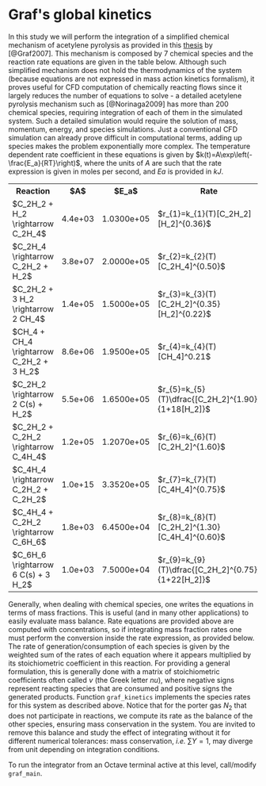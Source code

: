 # Graf's global kinetics


In this study we will perform the integration of a simplified chemical mechanism of acetylene pyrolysis as provided in this [thesis](https://publikationen.bibliothek.kit.edu/1000007244/97488) by [@Graf2007]. This mechanism is composed by 7 chemical species and the reaction rate equations are given in the table below. Although such simplified mechanism does not hold the thermodynamics of the system (because equations are not expressed in mass action kinetics formalism), it proves useful for CFD computation of chemically reacting flows since it largely reduces the number of equations to solve - a detailed acetylene pyrolysis mechanism such as [@Norinaga2009] has more than 200 chemical species, requiring integration of each of them in the simulated system. Such a detailed simulation would require the solution of mass, momentum, energy, and species simulations. Just a conventional CFD simulation can already prove difficult in computational terms, adding up species makes the problem exponentially more complex. The temperature dependent rate coefficient in these equations is given by $k(t)=A\exp\left(-\frac{E_a}{RT}\right)$, where the units of $A$ are such that the rate expression is given in moles per second, and $Ea$ is provided in $kJ$.


<table>
  <tr>
    <th style="width: 200px;">Reaction</th>
    <th style="width: 100px;">$A$</th>
    <th style="width: 100px;">$E_a$</th>
    <th style="width: 300px;">Rate</th>
  </tr>
  <tr>
    <td>$C_2H_2 + H_2 \rightarrow C_2H_4$</td>
    <td style="text-align: center;">4.4e+03</td>
    <td style="text-align: center;">1.0300e+05</td>
    <td>$r_{1}=k_{1}(T)[C_2H_2][H_2]^{0.36}$</td>
  </tr>
  <tr>
    <td>$C_2H_4 \rightarrow C_2H_2 + H_2$</td>
    <td style="text-align: center;">3.8e+07</td>
    <td style="text-align: center;">2.0000e+05</td>
    <td>$r_{2}=k_{2}(T)[C_2H_4]^{0.50}$</td>
  </tr>
  <tr>
    <td>$C_2H_2 + 3 H_2 \rightarrow 2 CH_4$</td>
    <td style="text-align: center;">1.4e+05</td>
    <td style="text-align: center;">1.5000e+05</td>
    <td>$r_{3}=k_{3}(T)[C_2H_2]^{0.35}[H_2]^{0.22}$</td>
  </tr>
  <tr>
    <td>$CH_4 + CH_4 \rightarrow C_2H_2 + 3 H_2$</td>
    <td style="text-align: center;">8.6e+06</td>
    <td style="text-align: center;">1.9500e+05</td>
    <td>$r_{4}=k_{4}(T)[CH_4]^0.21$</td>
  </tr>
  <tr>
    <td>$C_2H_2 \rightarrow 2 C(s) + H_2$</td>
    <td style="text-align: center;">5.5e+06</td>
    <td style="text-align: center;">1.6500e+05</td>
    <td>$r_{5}=k_{5}(T)\dfrac{[C_2H_2]^{1.90}}{1+18[H_2]}$</td>
  </tr>
  <tr>
    <td>$C_2H_2 + C_2H_2 \rightarrow C_4H_4$</td>
    <td style="text-align: center;">1.2e+05</td>
    <td style="text-align: center;">1.2070e+05</td>
    <td>$r_{6}=k_{6}(T)[C_2H_2]^{1.60}$</td>
  </tr>
  <tr>
    <td>$C_4H_4 \rightarrow C_2H_2 + C_2H_2$</td>
    <td style="text-align: center;">1.0e+15</td>
    <td style="text-align: center;">3.3520e+05</td>
    <td>$r_{7}=k_{7}(T)[C_4H_4]^{0.75}$</td>
  </tr>
  <tr>
    <td>$C_4H_4 + C_2H_2 \rightarrow C_6H_6$</td>
    <td style="text-align: center;">1.8e+03</td>
    <td style="text-align: center;">6.4500e+04</td>
    <td>$r_{8}=k_{8}(T)[C_2H_2]^{1.30}[C_4H_4]^{0.60}$</td>
  </tr>
  <tr>
    <td>$C_6H_6 \rightarrow 6 C(s) + 3 H_2$</td>
    <td style="text-align: center;">1.0e+03</td>
    <td style="text-align: center;">7.5000e+04</td>
    <td>$r_{9}=k_{9}(T)\dfrac{[C_2H_2]^{0.75}}{1+22[H_2]}$</td>
  </tr>
</table>


Generally, when dealing with chemical species, one writes the equations in terms of mass fractions. This is useful (and in many other applications) to easily evaluate mass balance. Rate equations are provided above are computed with concentrations, so if integrating mass fraction rates one must perform the conversion inside the rate expression, as provided below. The rate of generation/consumption of each species is given by the weighted sum of the rates of each equation where it appears multiplied by its stoichiometric coefficient in this reaction. For providing a general formulation, this is generally done with a matrix of stoichiometric coefficients often called $\nu$ (the Greek letter *nu*), where negative signs represent reacting species that are consumed and positive signs the generated products. Function `graf_kinetics` implements the species rates for this system as described above. Notice that for the porter gas $N_2$ that does not participate in reactions, we compute its rate as the balance of the other species, ensuring mass conservation in the system. You are invited to remove this balance and study the effect of integrating without it for different numerical tolerances: mass conservation, *i.e.* $\sum{}Y=1$, may diverge from unit depending on integration conditions.


To run the integrator from an Octave terminal active at this level, call/modify `graf_main`.
